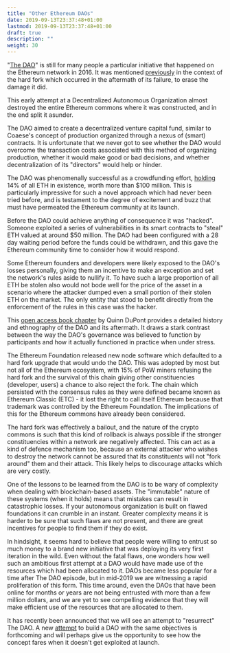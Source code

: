 ```yaml
---
title: "Other Ethereum DAOs"
date: 2019-09-13T23:37:48+01:00
lastmod: 2019-09-13T23:37:48+01:00
draft: true
description: ""
weight: 30
---
```


"[The DAO](https://en.wikipedia.org/wiki/The_DAO_(organization))" is still for many people a particular initiative that happened on the Ethereum network in 2016. It was mentioned [previously](/development-funding/premine) in the context of the hard fork which occurred in the aftermath of its failure, to erase the damage it did. 

This early attempt at a Decentralized Autonomous Organization almost destroyed the entire Ethereum commons where it was constructed, and in the end split it asunder.

The DAO aimed to create a decentralized venture capital fund, similar to Coaese's concept of production organized through a nexus of (smart) contracts. It is unfortunate that we never got to see whether the DAO would overcome the transaction costs associated with this method of organizing production, whether it would make good or bad decisions, and whether decentralization of its "directors" would help or hinder.

The DAO was phenomenally successful as a crowdfunding effort, [holding](https://fortune.com/2016/05/15/leaderless-blockchain-vc-fund/) 14% of all ETH in existence, worth more than $100 million. This is particularly impressive for such a novel approach which had never been tried before, and is testament to the degree of excitement and buzz that must have permeated the Ethereum community at its launch. 

Before the DAO could achieve anything of consequence it was "hacked". Someone exploited a series of vulnerabilities in its smart contracts to "steal" ETH valued at around $50 million. The DAO had been configured with a 28 day waiting period before the funds could be withdrawn, and this gave the Ethereum community time to consider how it would respond. 

Some Ethereum founders and developers were likely exposed to the DAO's losses personally, giving them an incentive to make an exception and set the network's rules aside to nullify it. To have such a large proportion of all ETH be stolen also would not bode well for the price of the asset in a scenario where the attacker dumped even a small portion of their stolen ETH on the market. The only entity that stood to benefit directly from the enforcement of the rules in this case was the hacker.

This [open access book chapter](https://www.taylorfrancis.com/books/e/9781315211909/chapters/10.4324/9781315211909-8) by Quinn DuPont provides a detailed history and ethnography of the DAO and its aftermath. It draws a stark contrast between the way the DAO's governance was believed to function by participants and how it actually functioned in practice when under stress. 

The Ethereum Foundation released new node software which defaulted to a hard fork upgrade that would undo the DAO. This was adopted by most but not all of the Ethereum ecosystem, with 15% of PoW miners refusing the hard fork and the survival of this chain giving other constituencies (developer, users) a chance to also reject the fork. The chain which persisted with the consensus rules as they were defined became known as Ethereum Classic (ETC) - it lost the right to call itself Ethereum because that trademark was controlled by the Ethereum Foundation. The implications of this for the Ethereum commons have already been considered. 

The hard fork was effectively a bailout, and the nature of the crypto commons is such that this kind of rollback is always possible if the stronger constituencies within a network are negatively affected. This can act as a kind of defence mechanism too, because an external attacker who wishes to destroy the network cannot be assured that its constituents will not "fork around" them and their attack. This likely helps to discourage attacks which are very costly.

One of the lessons to be learned from the DAO is to be wary of complexity when dealing with blockchain-based assets. The "immutable" nature of these systems (when it holds) means that mistakes can result in catastrophic losses. If your autonomous organization is built on flawed foundations it can crumble in an instant. Greater complexity means it is harder to be sure that such flaws are not present, and there are great incentives for people to find them if they do exist.

In hindsight, it seems hard to believe that people were willing to entrust so much money to a brand new initiative that was deploying its very first iteration in the wild. Even without the fatal flaws, one wonders how well such an ambitious first attempt at a DAO would have made use of the resources which had been allocated to it. DAOs became less popular for a time after The DAO episode, but in mid-2019 we are witnessing a rapid proliferation of this form. This time around, even the DAOs that have been online for months or years are not being entrusted with more than a few million dollars, and we are yet to see compelling evidence that they will make efficient use of the resources that are allocated to them.

It has recently been announced that we will see an attempt to "resurrect" The DAO. A new [attempt](https://github.com/the-dao/whitepaper) to build a DAO with the same objectives is forthcoming and will perhaps give us the opportunity to see how the concept fares when it doesn't get exploited at launch.